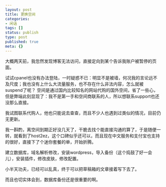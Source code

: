 ```yaml
---
layout: post
title: 更换空间
categories:
- 闲话
tags: []
status: publish
type: post
published: true
meta: {}
---
```


大概两天前，我忽然发现博客无法访问，直接定向到某个告诉我账户被暂停的页面。

试试cpanel也没有办法登陆，一时疑惑不已：明显不是被墙，何况我的言论远不及尺度；我也没有上什么大流量服务，也不存在什么非法内容，怎么就被suspend了呢？   空间是通过国内比较知名的网站代购的国外空间，省了一些心，但是弊端此刻显现了：我不是第一手和空间商联系的人，所以想联系support也还没那么直接。

我试图联系代购人，他也只能说去查查，而且不少人也遇到过类似的情况，目前仍无更新。

我一斟酌，离空间到期正好没几天了，干脆去找个能直接沟通的算了，于是随便一转，就看到了host2ez，这个口碑似乎还可以，而且现在中文服务和支付宝也支持的很好，直接下了个迷你套餐的单，开始折腾。

建立数据库，域名解析修改，安装wordpress，导入备份（这个捣鼓了好一会儿），安装插件，修改皮肤，修改配置。

小半天功夫，已经可以乱真，终于可以把草稿箱的文章接着写下去了。

而且也切实体会到，数据库备份还是很重要的啊。

